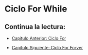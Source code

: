 # Ciclo For While

## Continua la lectura:
- [Capitulo Anterior: Ciclo For](./../13_For)                                                                 

- [Capitulo Siguiente: Ciclo For Forver](./../15_For-Forever)
